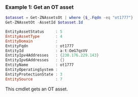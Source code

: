 ### Example 1: Get an OT asset
```powershell
$otasset = Get-ZNAssetsOt | where {$_.Fqdn -eq "ot1777"}
Get-ZNAssetOt -AssetId $otasset.Id

EntityAssetStatus     : 5
EntityAssetType       : 4
EntityDomain          : 
EntityFqdn            : ot1777
EntityId              : a:t:OeG7qsVV
EntityIpv4Addresses   : {230.176.229.143}
EntityIpv6Addresses   : {}
EntityName            : ot1777
EntityOperatingSystem : 
EntityProtectionState : 3
EntitySource          : 7
```

This cmdlet gets an OT asset.

